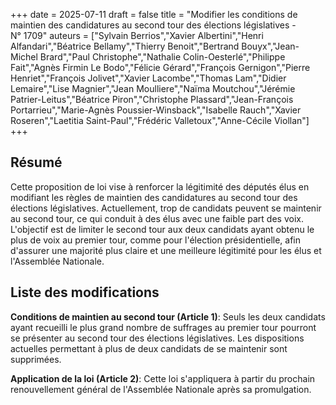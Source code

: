 +++
date = 2025-07-11
draft = false
title = "Modifier les conditions de maintien des candidatures au second tour des élections législatives - N° 1709"
auteurs = ["Sylvain Berrios","Xavier Albertini","Henri Alfandari","Béatrice Bellamy","Thierry Benoit","Bertrand Bouyx","Jean-Michel Brard","Paul Christophe","Nathalie Colin-Oesterlé","Philippe Fait","Agnès Firmin Le Bodo","Félicie Gérard","François Gernigon","Pierre Henriet","François Jolivet","Xavier Lacombe","Thomas Lam","Didier Lemaire","Lise Magnier","Jean Moulliere","Naïma Moutchou","Jérémie Patrier-Leitus","Béatrice Piron","Christophe Plassard","Jean-François Portarrieu","Marie-Agnès Poussier-Winsback","Isabelle Rauch","Xavier Roseren","Laetitia Saint-Paul","Frédéric Valletoux","Anne-Cécile Viollan"]
+++

## Résumé

Cette proposition de loi vise à renforcer la légitimité des députés élus en modifiant les règles de maintien des candidatures au second tour des élections législatives. Actuellement, trop de candidats peuvent se maintenir au second tour, ce qui conduit à des élus avec une faible part des voix. L'objectif est de limiter le second tour aux deux candidats ayant obtenu le plus de voix au premier tour, comme pour l'élection présidentielle, afin d'assurer une majorité plus claire et une meilleure légitimité pour les élus et l'Assemblée Nationale.

## Liste des modifications

**Conditions de maintien au second tour (Article 1)**: Seuls les deux candidats ayant recueilli le plus grand nombre de suffrages au premier tour pourront se présenter au second tour des élections législatives. Les dispositions actuelles permettant à plus de deux candidats de se maintenir sont supprimées.

**Application de la loi (Article 2)**: Cette loi s'appliquera à partir du prochain renouvellement général de l'Assemblée Nationale après sa promulgation.
